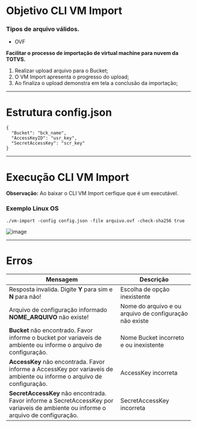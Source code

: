 # Objetivo CLI VM Import
### Tipos de arquivo válidos. ###
- OVF


**Facilitar o processo de importação de virtual machine para nuvem da TOTVS.**

1. Realizar upload arquivo para o Bucket;
2. O VM Import apresenta o progresso do upload;
3. Ao finaliza o upload demonstra em tela a conclusão da importação;

----------------------------------------------------------------

# Estrutura config.json
```
{
  "Bucket": "bck_name",
  "AccessKeyID": "usr_key",
  "SecretAccessKey": "scr_key"
}

```
----------------------------------------------------------------

# Execução CLI VM Import

**Observação:** Ao baixar o CLI VM Import cerfique que é um executável.

### Exemplo Linux OS

```
./vm-import -config config.json -file arquivo.ovf -check-sha256 true
```

![image](https://user-images.githubusercontent.com/121171463/219680829-a9ec1a24-6506-4a6d-a564-d828e067179d.png)


----------------------------------------------------------------

# Erros

Mensagem                                                                                                                        | Descrição
--------------------------------------------------------------------------------------------------------------------------------|-----------------------
Resposta invalida. Digite **Y** para sim e **N** para não!                                                                      | Escolha de opção inexistente 
Arquivo de configuração informado **__NOME_ARQUIVO__**  não existe!                                                             | Nome do arquivo e ou arquivo de configuração não existe 
**__Bucket__** não encontrado. Favor informe o bucket por variaveis de ambiente ou informe o arquivo de configuração.           | Nome Bucket incorreto e ou inexistente
**__AccessKey__** não encontrada. Favor informe a AccessKey por variaveis de ambiente ou informe o arquivo de configuração.     | AccessKey incorreta
**__SecretAccessKey__** não encontrada. Favor informe a SecretAccessKey por variaveis de ambiente ou informe o arquivo de configuração.| SecretAccessKey incorreta


